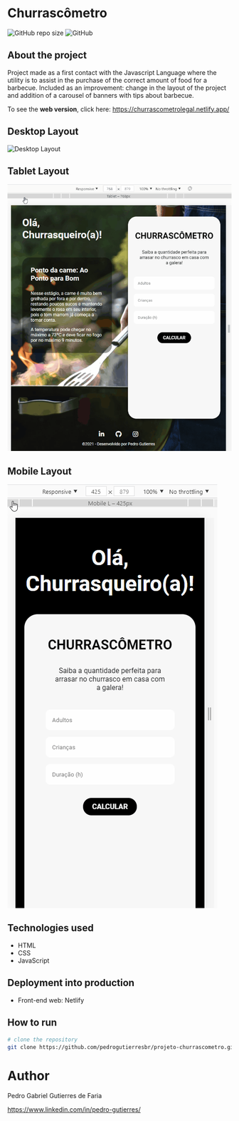 # Churrascômetro
![GitHub repo size](https://img.shields.io/github/repo-size/pedrogutierresbr/projeto-churrascometro)
![GitHub](https://img.shields.io/github/license/pedrogutierresbr/projeto-churrascometro)

##   About the project
 
Project made as a first contact with the Javascript Language where the utility is to assist in the purchase of the correct amount of food for a barbecue. Included as an improvement: change in the layout of the project and addition of a carousel of banners with tips about barbecue.

To see the **web version**, click here: https://churrascometrolegal.netlify.app/


## Desktop Layout

![Desktop Layout](https://github.com/pedrogutierresbr/projeto-churrascometro/blob/main/gifs/gif-desktop.gif?raw=true)



## Tablet Layout

![Tablet Layout](https://github.com/pedrogutierresbr/projeto-churrascometro/blob/main/gifs/gif-tablet.gif?raw=true)

 

## Mobile Layout

![Mobile Layout](https://github.com/pedrogutierresbr/projeto-churrascometro/blob/main/gifs/gif-mobile.gif?raw=true)



##  Technologies used

-   HTML
-   CSS
-   JavaScript



##  Deployment into production

-   Front-end web: Netlify



##  How to run

```bash
# clone the repository
git clone https://github.com/pedrogutierresbr/projeto-churrascometro.git
```


# Author
Pedro Gabriel Gutierres de Faria

https://www.linkedin.com/in/pedro-gutierres/
